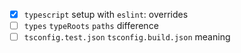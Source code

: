 - [x] `typescript` setup with `eslint`: overrides
- [ ] `types` `typeRoots` `paths` difference
- [ ] `tsconfig.test.json` `tsconfig.build.json` meaning

